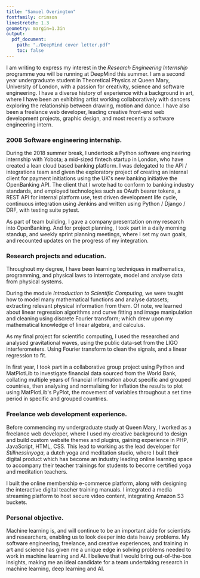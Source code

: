 ```yaml
---
title: "Samuel Overington"
fontfamily: crimson
linestretch: 1.3
geometry: margin=1.3in
output:
  pdf_document:
    path: "./DeepMind cover letter.pdf"
    toc: false
---
```

<!-- # SELF INTRODUCTION -->
<!-- The “Intro” Paragraph – Grab the reader’s attention. Introduce yourself, & state why you’re a good fit.  -->
I am writing to express my interest in the *Research Engineering Internship* programme you will be running at DeepMind this summer.  I am a second year undergraduate student in Theoretical Physics at Queen Mary, University of London, with a passion for creativity, science and software engineering.  I have a diverse history of experience with a background in art, where I have been an exhibiting artist working collaboratively with dancers exploring the relationship between drawing, motion and dance.  I have also been a freelance web developer, leading creative front-end web development projects, graphic design, and most recently a software engineering intern.

<!--
My career goals are to be able to use the scientific method to build models.  In order for machine learning to be able work with these data, the algorithms must first be written... As part of a larger understanding of what intelligence is, and learning models.

using ML libraries to enable this.  I found that through exploring the LIGO dataset, I am interested in the
 -->

<!-- # Some important things to talk about here: -->
<!-- The “Hard Sell” Paragraph – Prove how qualified you are. Use bullet points to highlight achievements.  -->

### 2008 Software engineering internship.

During the 2018 summer break, I undertook a Python software engineering internship with Yobota; a mid-sized fintech startup in London, who have created a lean cloud based banking platform.  I was delegated to the API / integrations team and given the exploratory project of creating an internal client for payment initiations using the UK's new banking initiative the OpenBanking API.  The client that I wrote had to conform to banking industry standards, and employed technologies such as OAuth bearer tokens, a REST API for internal platform use, test driven development life cycle, continuous integration using Jenkins and written using Python / Django / DRF, with testing suite pytest.

As part of team building, I gave a company presentation on my research into OpenBanking.  And for project planning, I took part in a daily morning standup, and weekly sprint planning meetings, where I set my own goals, and recounted updates on the progress of my integration.

### Research projects and education.
<!--
Overall skill review for Uni:
  - show my maths skills
  - analytic skills
  - software programming skills
-->
<!-- These skills enable me to explore the implication of testable changes, and using analytical skills to assess and measure their implications, and how  

 certain aspects of the physical system, and how these data relate to mathematical theories might work.
-->

Throughout my degree, I have been learning techniques in mathematics, programming, and physical laws to interrogate, model and analyse data from physical systems.

<!-- I have gotten the most satisfaction from the following ... intellectually stimulating -->

During the module _Introduction to Scientific Computing_, we were taught how to model many mathematical functions and analyse datasets; extracting relevant physical information from them.  Of note, we learned about linear regression algorithms and curve fitting and image manipulation and cleaning using discrete Fourier transform; which drew upon my mathematical knowledge of linear algebra, and calculus.

As my final project for scientific computing, I used the researched and analysed gravitational waves, using the public data-set from the LIGO interferometers.  Using Fourier transform to clean the signals, and a linear regression to fit.

<!-- (talk more - calculus,  differential equations). -->

In first year, I took part in a collaborative group project using Python and MatPlotLib to investigate financial data sourced from the World Bank, collating multiple years of financial information about specific and grouped countries, then analysing and normalising for inflation the results to plot using MatPlotLib's PyPlot, the movement of variables throughout a set time period in specific and grouped countries.

### Freelance web development experience.

Before commencing my undergraduate study at Queen Mary, I worked as a freelance web developer, where I used my creative background to design and build custom website themes and plugins, gaining experience in PHP, JavaScript, HTML, CSS. This lead to working as the lead developer for *Stillnessinyoga*, a dutch yoga and meditation studio, where I built their digital product which has become an industry leading online learning space to accompany their teacher trainings for students to become certified yoga and meditation teachers.

I built the online membership e-commerce platform, along with designing the interactive digital teacher training manuals. I integrated a media streaming platform to host secure video content, integrating Amazon S3 buckets.

 <!-- - Being part of a team building an online learning platform with e-comms, on an AWS EC2 instance.
 - WordPress plugin and theme developer - coding in PHP for front end as well as server side tasks. -->



<!-- ### My interest in DeepMind; -->
<!-- The “Research” Paragraph – Learn about your target company, & explain how you fit into their future. -->
<!-- I am interested in creating models that will help the betterment of scientific research. while pushing scientific boundaries
-->
### Personal objective.

Machine learning is, and will continue to be an important aide for scientists and researchers, enabling us to look deeper into data heavy problems.  My software engineering, freelance, and creative experiences, and training in art and science has given me a unique edge in solving problems needed to work in machine learning and AI. I believe that I would bring out-of-the-box insights, making me an ideal candidate for a team undertaking research in machine learning, deep learning and AI.


<!-- improve our ability to analyse data by recognising patterns and behaviours that might otherwise go unnoticed.  I would love to be part of the team working towards these goals,

 where I can combine my diverse history in creativity, software engineering, and scientific research giving me -->
